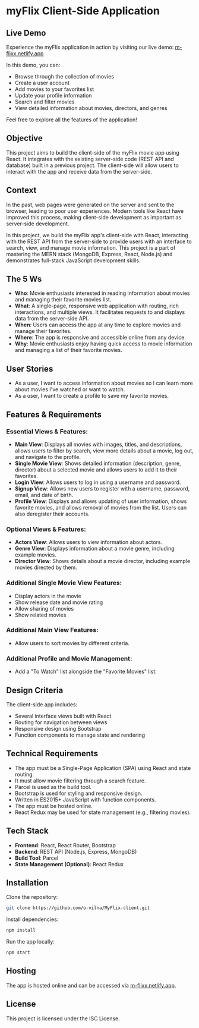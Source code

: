 # myFlix Client-Side Application

## Live Demo
Experience the myFlix application in action by visiting our live demo: [m-flixx.netlify.app](https://m-flixx.netlify.app/)

In this demo, you can:
- Browse through the collection of movies
- Create a user account
- Add movies to your favorites list
- Update your profile information
- Search and filter movies
- View detailed information about movies, directors, and genres

Feel free to explore all the features of the application!

## Objective
This project aims to build the client-side of the myFlix movie app using React. It integrates with the existing server-side code (REST API and database) built in a previous project. The client-side will allow users to interact with the app and receive data from the server-side.

## Context
In the past, web pages were generated on the server and sent to the browser, leading to poor user experiences. Modern tools like React have improved this process, making client-side development as important as server-side development.

In this project, we build the myFlix app's client-side with React, interacting with the REST API from the server-side to provide users with an interface to search, view, and manage movie information. This project is a part of mastering the MERN stack (MongoDB, Express, React, Node.js) and demonstrates full-stack JavaScript development skills.

## The 5 Ws
- **Who**: Movie enthusiasts interested in reading information about movies and managing their favorite movies list.
- **What**: A single-page, responsive web application with routing, rich interactions, and multiple views. It facilitates requests to and displays data from the server-side API.
- **When**: Users can access the app at any time to explore movies and manage their favorites.
- **Where**: The app is responsive and accessible online from any device.
- **Why**: Movie enthusiasts enjoy having quick access to movie information and managing a list of their favorite movies.

## User Stories
- As a user, I want to access information about movies so I can learn more about movies I've watched or want to watch.
- As a user, I want to create a profile to save my favorite movies.

## Features & Requirements

### Essential Views & Features:
- **Main View**: Displays all movies with images, titles, and descriptions, allows users to filter by search, view more details about a movie, log out, and navigate to the profile.
- **Single Movie View**: Shows detailed information (description, genre, director) about a selected movie and allows users to add it to their favorites.
- **Login View**: Allows users to log in using a username and password.
- **Signup View**: Allows new users to register with a username, password, email, and date of birth.
- **Profile View**: Displays and allows updating of user information, shows favorite movies, and allows removal of movies from the list. Users can also deregister their accounts.

### Optional Views & Features:
- **Actors View**: Allows users to view information about actors.
- **Genre View**: Displays information about a movie genre, including example movies.
- **Director View**: Shows details about a movie director, including example movies directed by them.

### Additional Single Movie View Features:
- Display actors in the movie
- Show release date and movie rating
- Allow sharing of movies
- Show related movies

### Additional Main View Features:
- Allow users to sort movies by different criteria.

### Additional Profile and Movie Management:
- Add a "To Watch" list alongside the "Favorite Movies" list.

## Design Criteria
The client-side app includes:
- Several interface views built with React
- Routing for navigation between views
- Responsive design using Bootstrap
- Function components to manage state and rendering

## Technical Requirements
- The app must be a Single-Page Application (SPA) using React and state routing.
- It must allow movie filtering through a search feature.
- Parcel is used as the build tool.
- Bootstrap is used for styling and responsive design.
- Written in ES2015+ JavaScript with function components.
- The app must be hosted online.
- React Redux may be used for state management (e.g., filtering movies).

## Tech Stack
- **Frontend**: React, React Router, Bootstrap
- **Backend**: REST API (Node.js, Express, MongoDB)
- **Build Tool**: Parcel
- **State Management (Optional)**: React Redux

## Installation
Clone the repository:
```bash
git clone https://github.com/o-vilna/MyFlix-client.git
```

Install dependencies:
```bash
npm install
```

Run the app locally:
```bash
npm start
```

## Hosting
The app is hosted online and can be accessed via [m-flixx.netlify.app](https://m-flixx.netlify.app/).

## License
This project is licensed under the ISC License.
